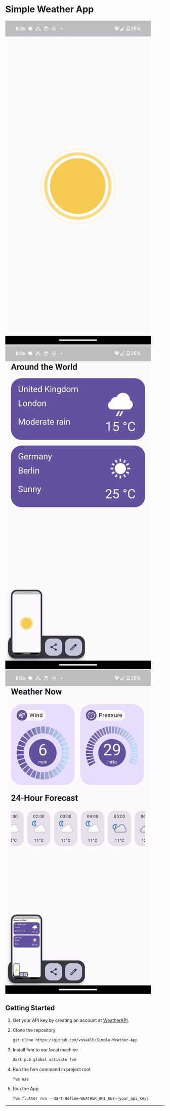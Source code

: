 # Simple Weather App

![Screenshot_1](screenshots/example_1.jpg)
![Screenshot_2](screenshots/example_2.jpg)
![Screenshot_3](screenshots/example_3.jpg)

## Getting Started
1. Get your API key by creating an account at [WeatherAPI](https://www.weatherapi.com).
2. Clone the repository

   ```sh
   git clone https://github.com/vovaklh/Simple-Weather-App
   ```
3. Install fvm to our local machine
   ```sh
   dart pub global activate fvm
   ```
4. Run the fvm command in project root
   ```sh
   fvm use
   ```
5. Run the App
   ```dart
   fvm flutter run --dart-define=WEATHER_API_KEY={your_api_key}
   ```
---
